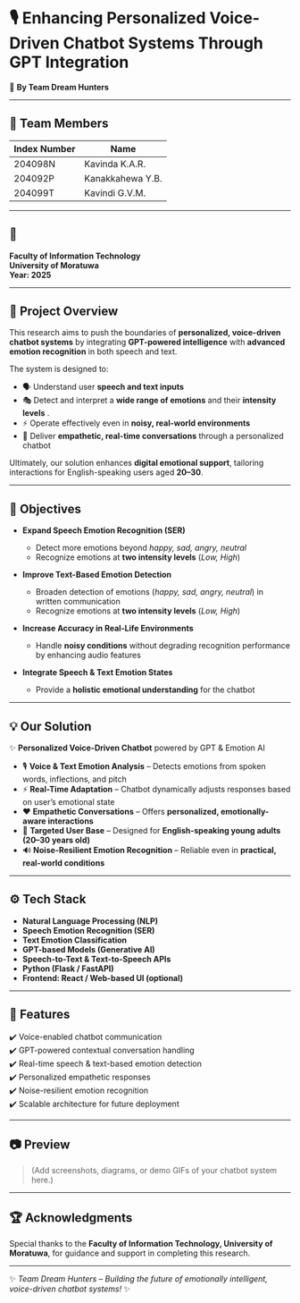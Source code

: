 # 🎙️ Enhancing Personalized Voice-Driven Chatbot Systems Through GPT Integration  

🚀 **By Team Dream Hunters**  

---

## 👥 Team Members  

| Index Number | Name |
|--------------|-------------------------|
| 204098N | Kavinda K.A.R. |
| 204092P | Kanakkahewa Y.B. |
| 204099T | Kavindi G.V.M. |

---

## 🏫 

**Faculty of Information Technology**  
**University of Moratuwa**  
**Year: 2025**

---

## 📖 Project Overview  

This research aims to push the boundaries of **personalized, voice-driven chatbot systems** by integrating **GPT-powered intelligence** with **advanced emotion recognition** in both speech and text.  

The system is designed to:  
- 🗣️ Understand user **speech and text inputs**  
- 🎭 Detect and interpret a **wide range of emotions** and their **intensity levels** . 
- ⚡ Operate effectively even in **noisy, real-world environments**  
- 🤝 Deliver **empathetic, real-time conversations** through a personalized chatbot  

Ultimately, our solution enhances **digital emotional support**, tailoring interactions for English-speaking users aged **20–30**.  

---

## 🎯 Objectives  

- **Expand Speech Emotion Recognition (SER)**  
  - Detect more emotions beyond *happy, sad, angry, neutral*  
  - Recognize emotions at **two intensity levels** (*Low, High*)  

- **Improve Text-Based Emotion Detection**  
  - Broaden detection of emotions (*happy, sad, angry, neutral*) in written communication
  - Recognize emotions at **two intensity levels** (*Low, High*)   

- **Increase Accuracy in Real-Life Environments**  
  - Handle **noisy conditions** without degrading recognition performance by enhancing audio features  

- **Integrate Speech & Text Emotion States**  
  - Provide a **holistic emotional understanding** for the chatbot  

---

## 💡 Our Solution  

✨ **Personalized Voice-Driven Chatbot** powered by GPT & Emotion AI  

- 🎙️ **Voice & Text Emotion Analysis** – Detects emotions from spoken words, inflections, and pitch  
- ⚡ **Real-Time Adaptation** – Chatbot dynamically adjusts responses based on user’s emotional state  
- ❤️ **Empathetic Conversations** – Offers **personalized, emotionally-aware interactions**  
- 🎯 **Targeted User Base** – Designed for **English-speaking young adults (20–30 years old)**  
- 🔊 **Noise-Resilient Emotion Recognition** – Reliable even in **practical, real-world conditions**  

---

## ⚙️ Tech Stack  

- **Natural Language Processing (NLP)**  
- **Speech Emotion Recognition (SER)**  
- **Text Emotion Classification**  
- **GPT-based Models (Generative AI)**  
- **Speech-to-Text & Text-to-Speech APIs**  
- **Python (Flask / FastAPI)**  
- **Frontend: React / Web-based UI (optional)**  

---

## 📌 Features  

✔️ Voice-enabled chatbot communication  
✔️ GPT-powered contextual conversation handling  
✔️ Real-time speech & text-based emotion detection  
✔️ Personalized empathetic responses  
✔️ Noise-resilient emotion recognition  
✔️ Scalable architecture for future deployment  

---

## 📷 Preview  

> (Add screenshots, diagrams, or demo GIFs of your chatbot system here.)

---

## 🏆 Acknowledgments  

Special thanks to the **Faculty of Information Technology, University of Moratuwa**, for guidance and support in completing this research.  

---

✨ *Team Dream Hunters – Building the future of emotionally intelligent, voice-driven chatbot systems!* ✨  
